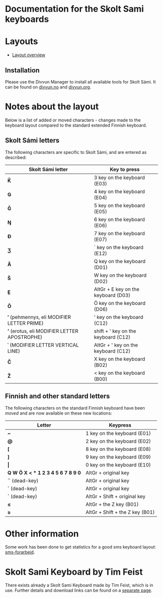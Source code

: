 # Documentation for the Skolt Sami keyboards


# Layouts

-   [Layout overview](layout.html)

## Installation

Please use the Divvun Manager to install all available tools for Skolt Sámi.
It can be found on [divvun.no](https://divvun.no) and [divvun.org](https://divvun.org).

# Notes about the layout

Below is a list of added or moved characters - changes made to the
keyboard layout compared to the standard extended Finnish keyboard.

## Skolt Sámi letters

The following characters are specific to Skolt Sámi, and are entered as
described:

Skolt Sámi letter | Key to press
----------------- | ------------
**Ǩ**                 | 3 key on the keyboard (E03)
**Ǥ**                 | 4 key on the keyboard (E04)
**Ǧ**                 | 5 key on the keyboard (E05)
**Ŋ**                 | 6 key on the keyboard (E06)
**Đ**                 | 7 key on the keyboard (E07)
**Ʒ**                 | ´ key on the keyboard (E12)
**Â**                 | Q key on the keyboard (D01)
**Š**                 | W key on the keyboard (D02)
**Ẹ**                 | AltGr + E key on the keyboard (D03)
**Õ**                 | Ö key on the keyboard (D06)
**ʹ** (pehmennys, eli MODIFIER LETTER PRIME)   | ' key on the keyboard (C12)
**ʼ** (erotus, eli MODIFIER LETTER APOSTROPHE) | shift + ' key on the keyboard (C12)
**ˈ** (MODIFIER LETTER VERTICAL LINE)          | AltGr + ' key on the keyboard (C12)
**Č**                 | X key on the keyboard (B02)
**Ž**                 | < key on the keyboard (B00)

## Finnish and other standard letters

The following characters on the standard Finnish keyboard have been
*moved* and are now available on these new locations:

Letter | Keypress
------ | --------
**\~**  | 1 key on the keyboard (E01)
 **@**  | 2 key on the keyboard (E02)
**\[**  | 8 key on the keyboard (E08)
**\]**  | 9 key on the keyboard (E09)
**\|**  | 0 key on the keyboard (E10)
**Q W Ö X < \* 1 2 3 4 5 6 7 8 9 0**  | AltGr + original key
**¨**  (dead-key) | AltGr + original key
**´**  (dead-key) | AltGr + original key
**\`** (dead-key) | AltGr + Shift + original key
**≤**             | AltGr + the Z key (B01)
**≥**             | AltGr + Shift + the Z key (B01)

# Other information

Some work has been done to get statistics for a good sms keyboard
layout: [sms-forarbeid](sms-forarbeid.md).

# Skolt Sami Keyboard by Tim Feist

There exists already a Skolt Sami Keyboard made by Tim Feist, which is
in use. Further details and download links can be found on a [separate
page](SkoltSamiKeyboardByTimFeist.html).
